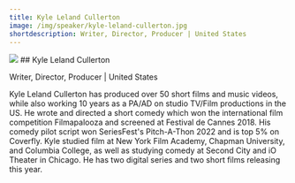 ```yaml
---
title: Kyle Leland Cullerton
image: /img/speaker/kyle-leland-cullerton.jpg
shortdescription: Writer, Director, Producer | United States
---
```

<img src="/img/speaker/kyle-leland-cullerton.jpg">
## Kyle Leland Cullerton

Writer, Director, Producer | United States

Kyle Leland Cullerton has produced over 50 short films and music videos, while also working 10 years as a PA/AD on studio TV/Film productions in the US. He wrote and directed a short comedy which won the international film competition Filmapalooza and screened at Festival de Cannes 2018. His comedy pilot script won SeriesFest's Pitch-A-Thon 2022 and is top 5% on Coverfly. Kyle studied film at New York Film Academy, Chapman University, and Columbia College, as well as studying comedy at Second City and iO Theater in Chicago. He has two digital series and two short films releasing this year.


